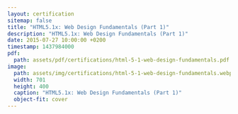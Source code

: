 ```yaml
---
layout: certification
sitemap: false
title: "HTML5.1x: Web Design Fundamentals (Part 1)"
description: "HTML5.1x: Web Design Fundamentals (Part 1)"
date: 2015-07-27 10:00:00 +0200
timestamp: 1437984000
pdf:
  path: assets/pdf/certifications/html-5-1-web-design-fundamentals.pdf
image:
  path: assets/img/certifications/html-5-1-web-design-fundamentals.webp
  width: 701
  height: 400
  caption: "HTML5.1x: Web Design Fundamentals (Part 1)"
  object-fit: cover
---
```

